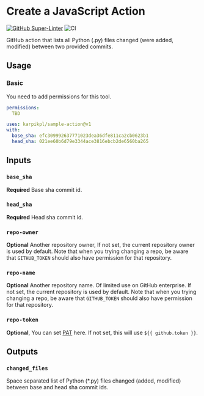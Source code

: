 # Create a JavaScript Action

[![GitHub Super-Linter](https://github.com/karpikpl/sample-action/actions/workflows/linter.yml/badge.svg)](https://github.com/super-linter/super-linter)
![CI](https://github.com/karpikpl/sample-action/actions/workflows/ci.yml/badge.svg)

GitHub action that lists all Python (.py) files changed (were added, modified) between two provided commits.

## Usage

### Basic

You need to add permissions for this tool.

```yaml
permissions:
  TBD
```

```yaml
uses: karpikpl/sample-action@v1
with:
  base_sha: efc309992637771023dea36dfe811ca2cb0623b1
  head_sha: 021ee60b6d79e3344ace3816ebcb2de6560ba265
```

## Inputs

### `base_sha`

**Required** Base sha commit id.

### `head_sha`

**Required** Head sha commit id.

### `repo-owner`

**Optional** Another repository owner, If not set, the current repository owner is used by default. Note that when you trying changing a repo, be aware that `GITHUB_TOKEN` should also have permission for that repository.

### `repo-name`

**Optional** Another repository name. Of limited use on GitHub enterprise. If not set, the current repository is used by default. Note that when you trying changing a repo, be aware that `GITHUB_TOKEN` should also have permission for that repository.

### `repo-token`

**Optional**, You can set [PAT](https://docs.github.com/en/github/authenticating-to-github/creating-a-personal-access-token) here. If not set, this will use `${{ github.token }}`.

## Outputs

### `changed_files`

Space separated list of Python (*.py) files changed (added, modified) between base and head sha commit ids.
